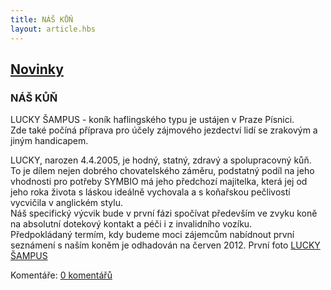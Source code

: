 ```yaml
---
title: NÁŠ KŮŇ
layout: article.hbs
---
```

## [Novinky](index.php)

### NÁŠ KŮŇ

LUCKY ŠAMPUS - koník haflingského typu je ustájen v Praze Písnici.  
Zde také počíná příprava pro účely zájmového jezdectví lidí se zrakovým a jiným handicapem.  
  
LUCKY, narozen 4.4.2005, je hodný, statný, zdravý a spolupracovný kůň.  
To je dílem nejen dobrého chovatelského záměru, podstatný podíl na jeho vhodnosti pro potřeby SYMBIO má jeho předchozí majitelka, která jej od jeho roka života s láskou ideálně vychovala a s koňařskou pečlivostí vycvičila v anglickém stylu.  
Náš specifický výcvik bude v první fázi spočívat především ve zvyku koně na absolutní dotekový kontakt a péči i z invalidního vozíku.  
Předpokládaný termím, kdy budeme moci zájemcům nabídnout první seznámení s naším koněm je odhadován na červen 2012. První foto [LUCKY ŠAMPUS](galerie_items.php?id=6)   

  
  

Komentáře: [0 komentářů](komentare.php?typ2=0&id=7)